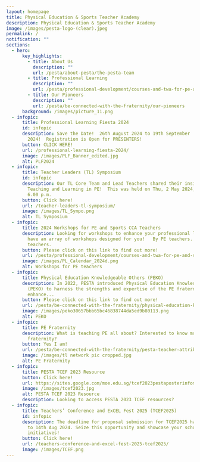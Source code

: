 ```yaml
---
layout: homepage
title: Physical Education & Sports Teacher Academy
description: Physical Education & Sports Teacher Academy
image: /images/pesta-logo-(clear).jpeg
permalink: /
notification: ""
sections:
  - hero:
      key_highlights:
        - title: About Us
          description: ""
          url: /pesta/about-pesta/the-pesta-team
        - title: Professional Learning
          description: ""
          url: /pesta/professional-development/courses-and-twa-for-pe-and-sports-teachers/
        - title: Our Pioneers
          description: ""
          url: /pesta/be-connected-with-the-fraternity/our-pioneers
      background: /images/picture_11.png
  - infopic:
      title: Professional Learning Fiesta 2024
      id: infopic
      description: Save the Date!  26th August 2024 to 19th September
        2024!  Registration is Open for PRESENTERS!
      button: CLICK HERE!
      url: /professional-learning-fiesta-2024/
      image: /images/PLF_Banner_edited.jpg
      alt: PLF2024
  - infopic:
      title: Teacher Leaders (TL) Symposium
      id: infopic
      description: Our TL Core Team and Lead Teachers shared their insights on
        Teaching and Learning in PE!  This was held on Thu, 2 May 2024, 1.30 to
        6.00 p.m.
      button: Click here!
      url: /teacher-leaders-tl-symposium/
      image: /images/TL_Sympo.png
      alt: TL Symposium
  - infopic:
      title: 2024 Workshops for PE and Sports CCA Teachers
      description: Looking for workshops to enhance your professional learning? We
        have an array of workshops designed for you!   By PE teachers. For PE
        teachers.
      button: Please click on this link to find out more!
      url: /pesta/professional-development/courses-and-twa-for-pe-and-sports-teachers/
      image: /images/PL_Calendar_2024d.png
      alt: Workshops for PE teachers
  - infopic:
      title: Physical Education Knowledgeable Others (PEKO)
      description: In 2022, PESTA introduced Physical Education Knowledgeable Others
        (PEKO) to harness the strengths and expertise of the PE fraternity to
        enhance...
      button: Please click on this link to find out more!
      url: /pesta/be-connected-with-the-fraternity/physical-education-knowledgeable-others-peko
      image: /images/peko30657bbb65bc46838744da5ed9b80113.png
      alt: PEKO
  - infopic:
      title: PE Fraternity
      description: What is teaching PE all about? Interested to know more about the PE
        fraternity?
      button: Yes I am!
      url: /pesta/be-connected-with-the-fraternity/pesta-teacher-attributes/
      image: /images/tl network pic cropped.jpg
      alt: PE Fraternity
  - infopic:
      title: PESTA TCEF 2023 Resource
      button: Click here!
      url: https://sites.google.com/moe.edu.sg/tcef2023pestaposterinfomations/home
      image: /images/tcef2023.jpg
      alt: PESTA TCEF 2023 Resource
      description: Looking to access PESTA 2023 TCEF resources?
  - infopic:
      title: Teachers’ Conference and ExCEL Fest 2025 (TCEF2025)
      id: infopic
      description: The deadline for proposal submission for TCEF2025 has been extended
        to 14th Aug 2024. Seize this opportunity and showcase your school's
        initiatives!
      button: Click here!
      url: /teachers-conference-and-excel-fest-2025-tcef2025/
      image: /images/TCEF.png
---
```

